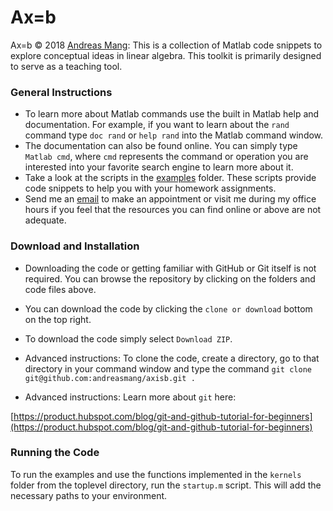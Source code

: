 # Ax=b

Ax=b &copy; 2018 [Andreas Mang](http://www.math.uh.edu/~andreas): This is a collection of Matlab code snippets to explore conceptual ideas in linear algebra. This toolkit is primarily designed to serve as a teaching tool.

### General Instructions
* To learn more about Matlab commands use the built in Matlab help and documentation. For example, if you want to learn about the `rand` command type `doc rand` or `help rand` into the Matlab command window.
* The documentation can also be found online. You can simply type `Matlab cmd`, where `cmd` represents the command or operation you are interested into your favorite search engine to learn more about it.
* Take a look at the scripts in the [examples](https://github.com/andreasmang/axisb/tree/master/examples) folder. These scripts provide code snippets to help you with your homework assignments.
* Send me an [email](andreas@math.uh.edu) to make an appointment or visit me during my office hours if you feel that the resources you can find online or above are not adequate.


### Download and Installation
* Downloading the code or getting familiar with GitHub or Git itself is not required. You can browse the repository by clicking on the folders and code files above. 
* You can download the code by clicking the `clone or download` bottom on the top right.
* To download the code simply select `Download ZIP`.
* Advanced instructions: To clone the code, create a directory, go to that directory in your command window and type the command `git clone git@github.com:andreasmang/axisb.git .`

* Advanced instructions: Learn more about `git` here:

[https://product.hubspot.com/blog/git-and-github-tutorial-for-beginners](https://product.hubspot.com/blog/git-and-github-tutorial-for-beginners)
 
### Running the Code
To run the examples and use the functions implemented in the `kernels` folder from the toplevel directory, run the `startup.m` script. This will add the necessary paths to your environment. 
